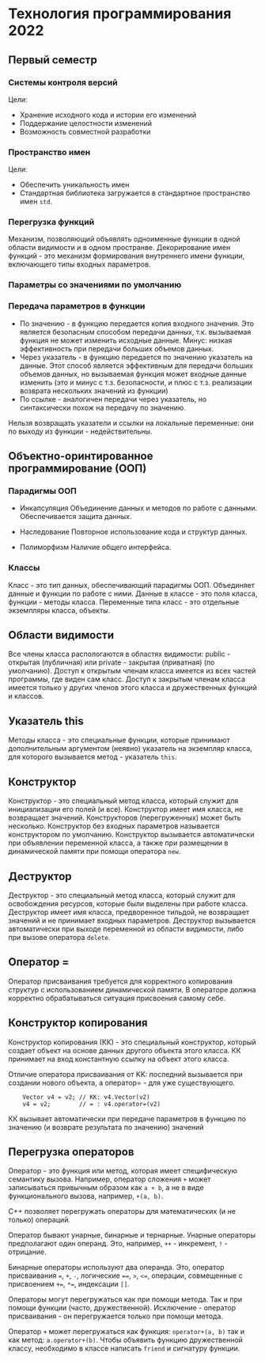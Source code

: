 # Технология программирования 2022

## Первый семестр

### Системы контроля версий

Цели: 
* Хранение исходного кода и истории его изменений
* Поддержание целостности изменений
* Возможность совместной разработки

### Пространство имен

Цели:
* Обеспечить уникальность имен
* Стандартная библиотека загружается в стандартное пространство имен `std`.


### Перегрузка функций

Механизм, позволяющий объявлять одноименные функции в одной области видимости 
и в одном пространве.
Декорирование имен функций - это механизм формирования внутреннего имени
функции, включающего типы входных параметров.

### Параметры со значениями по умолчанию

### Передача параметров в функции
* По значению - в функцию передается копия входного значения. Это является 
безопасным способом передачи данных, т.к. вызываемая функция не может изменить 
исходные данные. Минус: низкая эффективность при передачи больших объемов данных.
* Через указатель - в функцию передается по значению указатель на данные.
Этот способ является эффективным для передачи больших объемов данных, но 
вызываемая функция может входные данные изменить (это и минус с т.з. безопасности,
и плюс с т.з. реализации возврата нескольких значений из функции)
* По ссылке - аналогичен передачи через указатель, но синтаксически похож на 
передачу по значению. 

Нельзя возвращать указатели и ссылки на локальные переменные: 
они по выходу из функции - недействительны.

## Объектно-оринтированное программирование (ООП)

### Парадигмы ООП

* Инкапсуляция
Объединение данных и методов по работе с данными. Обеспечивается защита 
данных.

* Наследование
Повторное использование кода и структур данных.

* Полиморфизм
Наличие общего интерфейса.

### Классы

Класс - это тип данных, обеспечивающий парадигмы ООП. Объединяет данные 
и функции по работе с ними. 
Данные в классе - это поля класса, функции - методы класса.
Переменные типа класс - это отдельные экземпляры класса, объекты.

## Области видимости

Все члены класса распологаются в областях видимости: public - 
открытая (публичная) или private - закрытая (приватная) (по умолчанию).
Доступ к открытым членам класса имеется из всех частей программы, где
виден сам класс.
Доступ к закрытым членам класса имеется только у других членов этого класса
и дружественных функций и классов.

## Указатель this

Методы класса - это специальные функции, которые принимают дополнительным
аргументом (неявно) указатель на экземпляр класса, для которого вызывается
метод - указатель `this`.

## Конструктор

Конструктор - это специальный метод класса, который служит для инициализации
его полей (и все). Конструктор имеет имя класса, не возвращает значений.
Конструкторов (перегруженных) может быть несколько. Конструктор без входных
параметров называется конструктором по умолчанию.
Конструктор вызывается автоматически при объявлении переменной класса, 
а также при размещении в динамической памяти при помощи оператора `new`.

## Деструктор

Деструктор - это специальный метод класса, который служит для освобождения
ресурсов, которые были выделены при работе класса.
Деструктор имеет имя класса, предворенное тильдой, не возвращает значений и
не принимает входных параметров.
Деструктор вызывается автоматически при выходе переменной из области видимости,
либо при вызове оператора `delete`.

## Оператор =

Оператор присваивания требуется для корректного копирования структур
с использованием динамической памяти. В операторе должна
корректно обрабатываться ситуация присвоения самому себе.

## Конструктор копирования

Конструктор копирования (КК) - это специальный конструктор, который 
создает объект на основе данных другого объекта этого класса.
КК принимает на вход константную ссылку на объект этого класса.

Отличие оператора присваивания от KK: последний вызывается при
создании нового объекта, а оператор= - для уже существующего.
```
	Vector v4 = v2; // КК: v4.Vector(v2)
	v4 = v2;        // = : v4.operator=(v2)
```


КК вызывает автоматически при передаче параметров в функцию по значению
(и возврате результата по значению)
значений

## Перегрузка операторов

Оператор - это функция или метод, которая имеет специфическую
семантику вызова. Например, оператор сложения `+` может записываться
привычным образом как `a + b`, а не в виде функционального вызова,
например, `+(a, b)`.

С++ позволяет перегружать операторы для математических 
(и не только) операций.

Оператор бывают унарные, бинарные и тернарные.
Унарные операторы предполагают один операнд.
Это, например, `++` - инкремент, `!` - отрицание.

Бинарные операторы используют два операнда.
Это, оператор присваивания `=`, `+`, `-`, 
логические `==`, `>`, `<=`, операции, совмещенные
с присвоением `+=`, `*=`, индексации `[]`.

Операторы могут перегружаться как при помощи метода.
Так и при помощи функции (часто, дружественной).
Исключение - оператор присваивания - он перегружается
только при помощи метода.

Оператор `+` может перегружаться как функция: `operator+(a, b)`
так и как метод: `a.operator+(b)`.
Чтобы объявить функцию дружественной классу, необходимо
в классе написать `friend` и сигнатуру функции.




